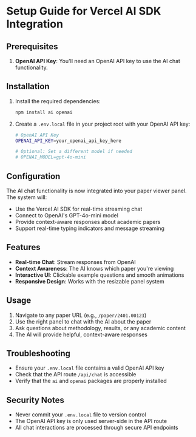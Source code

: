 # Setup Guide for Vercel AI SDK Integration

## Prerequisites

1. **OpenAI API Key**: You'll need an OpenAI API key to use the AI chat functionality.

## Installation

1. Install the required dependencies:
   ```bash
   npm install ai openai
   ```

2. Create a `.env.local` file in your project root with your OpenAI API key:
   ```bash
   # OpenAI API Key
   OPENAI_API_KEY=your_openai_api_key_here
   
   # Optional: Set a different model if needed
   # OPENAI_MODEL=gpt-4o-mini
   ```

## Configuration

The AI chat functionality is now integrated into your paper viewer panel. The system will:

- Use the Vercel AI SDK for real-time streaming chat
- Connect to OpenAI's GPT-4o-mini model
- Provide context-aware responses about academic papers
- Support real-time typing indicators and message streaming

## Features

- **Real-time Chat**: Stream responses from OpenAI
- **Context Awareness**: The AI knows which paper you're viewing
- **Interactive UI**: Clickable example questions and smooth animations
- **Responsive Design**: Works with the resizable panel system

## Usage

1. Navigate to any paper URL (e.g., `/paper/2401.00123`)
2. Use the right panel to chat with the AI about the paper
3. Ask questions about methodology, results, or any academic content
4. The AI will provide helpful, context-aware responses

## Troubleshooting

- Ensure your `.env.local` file contains a valid OpenAI API key
- Check that the API route `/api/chat` is accessible
- Verify that the `ai` and `openai` packages are properly installed

## Security Notes

- Never commit your `.env.local` file to version control
- The OpenAI API key is only used server-side in the API route
- All chat interactions are processed through secure API endpoints
